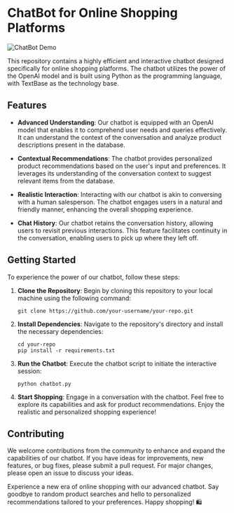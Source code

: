 # ChatBot for Online Shopping Platforms

![ChatBot Demo](demo.gif)

This repository contains a highly efficient and interactive chatbot designed specifically for online shopping platforms. The chatbot utilizes the power of the OpenAI model and is built using Python as the programming language, with TextBase as the technology base.

## Features

- **Advanced Understanding**: Our chatbot is equipped with an OpenAI model that enables it to comprehend user needs and queries effectively. It can understand the context of the conversation and analyze product descriptions present in the database.

- **Contextual Recommendations**: The chatbot provides personalized product recommendations based on the user's input and preferences. It leverages its understanding of the conversation context to suggest relevant items from the database.

- **Realistic Interaction**: Interacting with our chatbot is akin to conversing with a human salesperson. The chatbot engages users in a natural and friendly manner, enhancing the overall shopping experience.

- **Chat History**: Our chatbot retains the conversation history, allowing users to revisit previous interactions. This feature facilitates continuity in the conversation, enabling users to pick up where they left off.

## Getting Started

To experience the power of our chatbot, follow these steps:

1. **Clone the Repository**: Begin by cloning this repository to your local machine using the following command:

   ```
   git clone https://github.com/your-username/your-repo.git
   ```

2. **Install Dependencies**: Navigate to the repository's directory and install the necessary dependencies:

   ```
   cd your-repo
   pip install -r requirements.txt
   ```

3. **Run the Chatbot**: Execute the chatbot script to initiate the interactive session:

   ```
   python chatbot.py
   ```

4. **Start Shopping**: Engage in a conversation with the chatbot. Feel free to explore its capabilities and ask for product recommendations. Enjoy the realistic and personalized shopping experience!

## Contributing

We welcome contributions from the community to enhance and expand the capabilities of our chatbot. If you have ideas for improvements, new features, or bug fixes, please submit a pull request. For major changes, please open an issue to discuss your ideas.



Experience a new era of online shopping with our advanced chatbot. Say goodbye to random product searches and hello to personalized recommendations tailored to your preferences. Happy shopping! 🛍️
